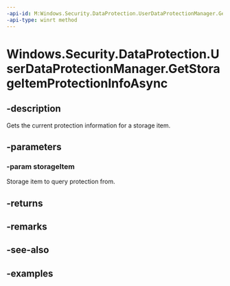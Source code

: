 ```yaml
---
-api-id: M:Windows.Security.DataProtection.UserDataProtectionManager.GetStorageItemProtectionInfoAsync(Windows.Storage.IStorageItem)
-api-type: winrt method
---
```


<!-- Method syntax.
public IAsyncOperation<UserDataStorageItemProtectionInfo> UserDataProtectionManager.GetStorageItemProtectionInfoAsync(IStorageItem storageItem)
-->

# Windows.Security.DataProtection.UserDataProtectionManager.GetStorageItemProtectionInfoAsync

## -description
Gets the current protection information for a storage item.

## -parameters
### -param storageItem
Storage item to query protection from.

## -returns

## -remarks

## -see-also

## -examples

